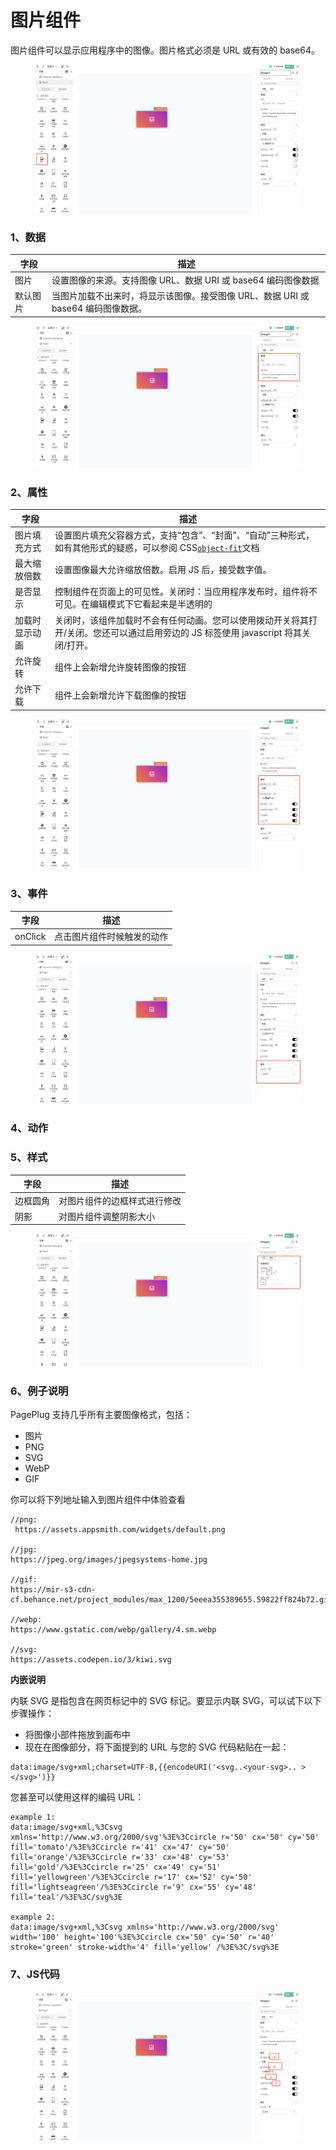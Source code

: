 # 图片组件

图片组件可以显示应用程序中的图像。图片格式必须是 URL 或有效的 base64。

<figure><img src="../../../.gitbook/assets/image (104) (1) (1).png" alt=""><figcaption></figcaption></figure>

### 1、数据

| 字段   | 描述                                                |
| ---- | ------------------------------------------------- |
| 图片   | 设置图像的来源。支持图像 URL、数据 URI 或 base64 编码图像数据           |
| 默认图片 | 当图片加载不出来时，将显示该图像。接受图像 URL、数据 URI 或 base64 编码图像数据。 |

<figure><img src="../../../.gitbook/assets/image (130) (1).png" alt=""><figcaption></figcaption></figure>

### 2、属性

| 字段      | 描述                                                                                                                               |
| ------- | -------------------------------------------------------------------------------------------------------------------------------- |
| 图片填充方式  | 设置图片填充父容器方式，支持“包含”、“封面”、“自动”三种形式，如有其他形式的疑惑，可以参阅 CSS[`object-fit`](https://developer.mozilla.org/en-US/docs/Web/CSS/object-fit)文档 |
| 最大缩放倍数  | 设置图像最大允许缩放倍数。启用 JS 后，接受数字值。                                                                                                      |
| 是否显示    | 控制组件在页面上的可见性。关闭时：当应用程序发布时，组件将不可见。在编辑模式下它看起来是半透明的                                                                                 |
| 加载时显示动画 | 关闭时，该组件加载时不会有任何动画。您可以使用拨动开关将其打开/关闭。您还可以通过启用旁边的 JS 标签使用 javascript 将其关闭/打开。                                                       |
| 允许旋转    | 组件上会新增允许旋转图像的按钮                                                                                                                  |
| 允许下载    | 组件上会新增允许下载图像的按钮                                                                                                                  |

<figure><img src="../../../.gitbook/assets/image (93) (1).png" alt=""><figcaption></figcaption></figure>

### 3、事件

| 字段      | 描述            |
| ------- | ------------- |
| onClick | 点击图片组件时候触发的动作 |

<figure><img src="../../../.gitbook/assets/image (134) (1).png" alt=""><figcaption></figcaption></figure>

### 4、动作





### 5、样式

| 字段   | 描述             |
| ---- | -------------- |
| 边框圆角 | 对图片组件的边框样式进行修改 |
| 阴影   | 对图片组件调整阴影大小    |

<figure><img src="../../../.gitbook/assets/image (94) (1).png" alt=""><figcaption></figcaption></figure>

### 6、例子说明

PagePlug 支持几乎所有主要图像格式，包括：

* 图片
* PNG
* SVG
* WebP
* GIF

你可以将下列地址输入到图片组件中体验查看

```
//png:
 https://assets.appsmith.com/widgets/default.png

//jpg:
https://jpeg.org/images/jpegsystems-home.jpg

//gif:
https://mir-s3-cdn-cf.behance.net/project_modules/max_1200/5eeea355389655.59822ff824b72.gif

//webp:
https://www.gstatic.com/webp/gallery/4.sm.webp

//svg:
https://assets.codepen.io/3/kiwi.svg
```



**内嵌说明**

内联 SVG 是指包含在网页标记中的 SVG 标记。要显示内联 SVG，可以试下以下步骤操作：

* 将图像小部件拖放到画布中
* 现在在图像部分，将下面提到的 URL 与您的 SVG 代码粘贴在一起：

```
data:image/svg+xml;charset=UTF-8,{{encodeURI('<svg..<your-svg>.. ></svg>')}}
```

您甚至可以使用这样的编码 URL：

```
example 1:
data:image/svg+xml,%3Csvg xmlns='http://www.w3.org/2000/svg'%3E%3Ccircle r='50' cx='50' cy='50' fill='tomato'/%3E%3Ccircle r='41' cx='47' cy='50' fill='orange'/%3E%3Ccircle r='33' cx='48' cy='53' fill='gold'/%3E%3Ccircle r='25' cx='49' cy='51' fill='yellowgreen'/%3E%3Ccircle r='17' cx='52' cy='50' fill='lightseagreen'/%3E%3Ccircle r='9' cx='55' cy='48' fill='teal'/%3E%3C/svg%3E

example 2:
data:image/svg+xml,%3Csvg xmlns='http://www.w3.org/2000/svg' width='100' height='100'%3E%3Ccircle cx='50' cy='50' r='40' stroke='green' stroke-width='4' fill='yellow' /%3E%3C/svg%3E
```

### 7、JS代码



<figure><img src="../../../.gitbook/assets/image (98) (1).png" alt=""><figcaption></figcaption></figure>
